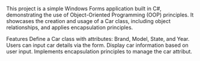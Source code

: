 This project is a simple Windows Forms application built in C#, demonstrating the use of Object-Oriented Programming (OOP) principles. It showcases the creation and usage of a Car class, including object relationships, and applies encapsulation principles.

Features
Define a Car class with attributes: Brand, Model, State, and Year.
Users can input car details via the form.
Display car information based on user input.
Implements encapsulation principles to manage the car attribut.
